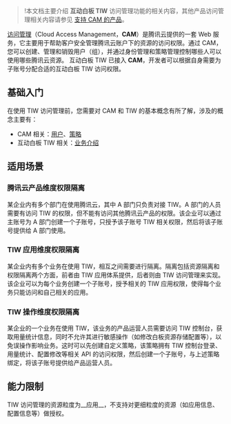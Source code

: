 >!本文档主要介绍 **互动白板 TIW** 访问管理功能的相关内容，其他产品访问管理相关内容请参见 [支持 CAM 的产品](https://cloud.tencent.com/document/product/598/10588)。

[访问管理](https://cloud.tencent.com/document/product/598)（Cloud Access Management，__CAM__）是腾讯云提供的一套 Web 服务，它主要用于帮助客户安全管理腾讯云账户下的资源的访问权限。通过 CAM，您可以创建、管理和销毁用户（组），并通过身份管理和策略管理控制哪些人可以使用哪些腾讯云资源。
互动白板 TIW 已接入 __CAM__，开发者可以根据自身需要为子账号分配合适的互动白板 TIW 访问权限。

## 基础入门

在使用 TIW 访问管理前，您需要对 CAM 和 TIW 的基本概念有所了解，涉及的概念主要有：

- CAM 相关：[用户](https://cloud.tencent.com/document/product/598/13665)、[策略](https://cloud.tencent.com/document/product/598/10601)
- 互动白板 TIW 相关：[业务介绍](https://cloud.tencent.com/document/product/1137/37901)

## 适用场景

### 腾讯云产品维度权限隔离

某企业内有多个部门在使用腾讯云，其中 A 部门只负责对接 TIW。A 部门的人员需要有访问 TIW 的权限，但不能有访问其他腾讯云产品的权限。该企业可以通过主账号为 A 部门创建一个子账号，只授予该子账号 TIW 相关权限，然后将该子账号提供给 A 部门使用。

### TIW 应用维度权限隔离

某企业内有多个业务在使用 TIW，相互之间需要进行隔离。隔离包括资源隔离和权限隔离两个方面，前者由 TIW 应用体系提供，后者则由 TIW 访问管理来实现。该企业可以为每个业务创建一个子账号，授予相关的 TIW 应用权限，使得每个业务只能访问和自己相关的应用。

### TIW 操作维度权限隔离

某企业的一个业务在使用 TIW，该业务的产品运营人员需要访问 TIW 控制台，获取用量统计信息，同时不允许其进行敏感操作（如修改白板资源存储配置等），以免误操作影响业务。这时可以先创建自定义策略，该策略拥有 TIW 控制台登录、用量统计、配置修改等相关 API 的访问权限，然后创建一个子账号，与上述策略绑定，将该子账号提供给产品运营人员。

## 能力限制
TIW 访问管理的资源粒度为__应用__，不支持对更细粒度的资源（如应用信息、配置信息等）做授权。

